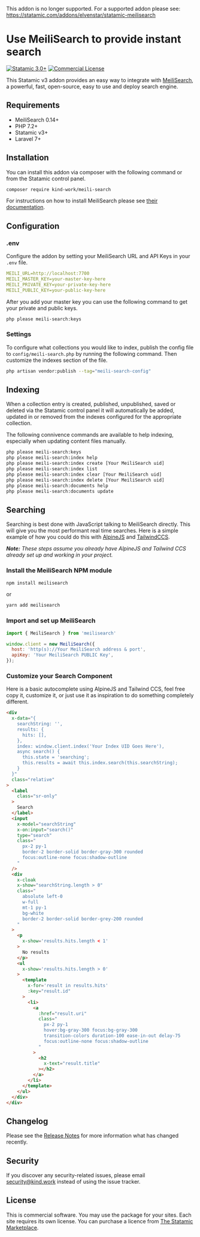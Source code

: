 This addon is no longer supported. For a supported addon please see: https://statamic.com/addons/elvenstar/statamic-meilisearch

# Use MeiliSearch to provide instant search

[![Statamic 3.0+](https://img.shields.io/badge/Statamic-3.0%2B-FF269E)](https://statamic.com)
[![Commercial License](https://img.shields.io/badge/License-Commercial-yellow)](#)

This Statamic v3 addon provides an easy way to integrate with [MeiliSearch](https://www.meilisearch.com/), a powerful, fast, open-source, easy to use and deploy search engine.

## Requirements
* MeiliSearch 0.14+
* PHP 7.2+
* Statamic v3+
* Laravel 7+

## Installation
You can install this addon via composer with the following command or from the Statamic control panel.

```bash
composer require kind-work/meili-search
```

For instructions on how to install MeiliSearch please see [their documentation](https://docs.meilisearch.com/guides/advanced_guides/installation.html).

## Configuration
### .env
Configure the addon by setting your MeiliSearch URL and API Keys in your `.env` file.

```yaml
MEILI_URL=http://localhost:7700
MEILI_MASTER_KEY=your-master-key-here
MEILI_PRIVATE_KEY=your-private-key-here
MEILI_PUBLIC_KEY=your-public-key-here
```

After you add your master key you can use the following command to get your private and public keys.

```bash
php please meili-search:keys
```

### Settings
To configure what collections you would like to index, publish the config file to `config/meili-search.php` by running the following command. Then customize the indexes section of the file.

```bash
php artisan vendor:publish --tag="meili-search-config"
```

## Indexing
When a collection entry is created, published, unpublished, saved or deleted via the Statamic control panel it will automatically be added, updated in or removed from the indexes configured for the appropriate collection.

The following connivence commands are available to help indexing, especially when updating content files manually.

```bash
php please meili-search:keys
php please meili-search:index help
php please meili-search:index create [Your MeiliSearch uid]
php please meili-search:index list
php please meili-search:index clear [Your MeiliSearch uid]
php please meili-search:index delete [Your MeiliSearch uid]
php please meili-search:documents help
php please meili-search:documents update
```

## Searching
Searching is best done with JavaScript talking to MeiliSearch directly. This will give you the most performant real time searches. Here is a simple example of how you could do this with [AlpineJS](https://github.com/alpinejs/alpine) and [TailwindCCS](https://tailwindcss.com).

***Note:** These steps assume you already have AlpineJS and Tailwind CCS already set up and working in your project.*

### Install the MeiliSearch NPM module
```bash
npm install meilisearch
```
or
```bash
yarn add meilisearch
```

### Import and set up MeiliSearch
```js
import { MeiliSearch } from 'meilisearch'

window.client = new MeiliSearch({
  host: 'http(s)://Your MeiliSearch address & port',
  apiKey: 'Your MeiliSearch PUBLIC Key',
});
```

### Customize your Search Component
Here is a basic autocomplete using AlpineJS and Tailwind CCS, feel free copy it, customize it, or just use it as inspiration to do something completely different.
```html
<div
  x-data="{
    searchString: '',
    results: {
      hits: [],
    },
    index: window.client.index('Your Index UID Goes Here'),
    async search() {
      this.state = 'searching';
      this.results = await this.index.search(this.searchString);
    }
  }"
  class="relative"
>
  <label
    class="sr-only"
  >
    Search
  </label>
  <input
    x-model="searchString"
    x-on:input="search()"
    type="search"
    class="
      px-2 py-1
      border-2 border-solid border-gray-300 rounded
      focus:outline-none focus:shadow-outline
    "
  />
  <div
    x-cloak
    x-show="searchString.length > 0"
    class="
      absolute left-0
      w-full
      mt-1 py-1
      bg-white
      border-2 border-solid border-grey-200 rounded
    "
  >
    <p
      x-show='results.hits.length < 1'
    >
      No results
    </p>
    <ul
      x-show='results.hits.length > 0'
    >
      <template
        x-for='result in results.hits'
        :key="result.id"
      >
        <li>
          <a
            :href="result.uri"
            class="
              px-2 py-1
              hover:bg-gray-300 focus:bg-gray-300
              transition-colors duration-100 ease-in-out delay-75
              focus:outline-none focus:shadow-outline
            "
          >
            <h2
              x-text="result.title"
            ></h2>
          </a>
        </li>
      </template>
    </ul>
  </div>
</div>
```

## Changelog
Please see the [Release Notes](https://statamic.com/addons/jrc9designstudio/meili-search/release-notes) for more information what has changed recently.

## Security
If you discover any security-related issues, please email [security@kind.work](mailto:security@kind.work) instead of using the issue tracker.

## License
This is commercial software. You may use the package for your sites. Each site requires its own license. You can purchase a licence from [The Statamic Marketplace](https://statamic.com/addons/jrc9designstudio/meili-search).
